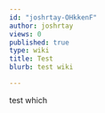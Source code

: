 ```yaml
---
id: "joshrtay-OHkkenF"
author: joshrtay
views: 0
published: true
type: wiki
title: Test
blurb: test wiki

---
```


test which

